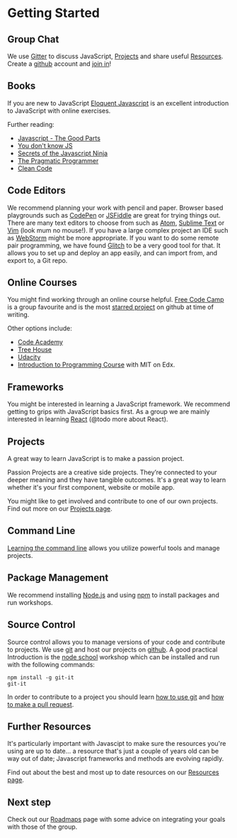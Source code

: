# Getting Started

## Group Chat
We use [Gitter](https://gitter.im) to discuss JavaScript, [Projects](projects.html) and share useful [Resources](resources.html). Create a [github](https://github.com/) account and [join in](https://gitter.im/CodeHubOrg/discussions)!

## Books
If you are new to JavaScript [Eloquent Javascript](http://eloquentjavascript.net/) is an excellent introduction to JavaScript with online exercises.  

Further reading:
* [Javascript - The Good Parts](http://bdcampbell.net/javascript/book/javascript_the_good_parts.pdf)
* [You don't know JS](https://github.com/getify/You-Dont-Know-JS)
* [Secrets of the Javascript Ninja](https://www.manning.com/books/secrets-of-the-javascript-ninja)
* [The Pragmatic Programmer](http://www.cartipdf.net/carte/descarca-hunt-a-thomas-d-the-pragmatic-programmer-from-journeyman-to-master-pdf)
* [Clean Code](http://ricardogeek.com/docs/clean_code.pdf)

## Code Editors
We recommend planning your work with pencil and paper.  Browser based playgrounds such as [CodePen](https://codepen.io/) or [JSFiddle](https://jsfiddle.net/) are great for trying things out.  There are many text editors to choose from such as [Atom](https://atom.io/), [Sublime Text](https://www.sublimetext.com/) or [Vim](www.vim.org/) (look mum no mouse!).  If you have a large complex project an IDE such as [WebStorm](https://www.jetbrains.com/webstorm/) might be more appropriate. If you want to do some remote pair programming, we have found [Glitch](https://glitch.com/) to be a very good tool for that. It allows you to set up and deploy an app easily, and can import from, and export to, a Git repo.

## Online Courses
You might find working through an online course helpful.  [Free Code Camp](https://www.freecodecamp.com/) is a group favourite and is the most [starred project](https://github.com/search?q=stars:%3E1&s=stars&type=Repositories) on github at time of writing.

Other options include:
* [Code Academy](https://www.codecademy.com/)
* [Tree House](https://teamtreehouse.com/library/topic:javascript)
* [Udacity](https://www.udacity.com/course/javascript-basics--ud804)
* [Introduction to Programming Course](https://www.edx.org/course/introduction-computer-science-mitx-6-00-1x-9) with MIT on Edx.

## Frameworks
You might be interested in learning a JavaScript framework.  We recommend getting to grips with JavaScript basics first.  As a group we are mainly interested in learning [React](https://facebook.github.io/react/
) (@todo more about React).

## Projects
A great way to learn JavaScript is to make a passion project.  

Passion Projects are a creative side projects. They’re connected to your deeper meaning and they have tangible outcomes. It's a great way to learn whether it's your first component, website or mobile app.

You might like to get involved and contribute to one of our own projects. Find out more on our [Projects page](projects.html).

## Command Line
[Learning the command line](https://www.codecademy.com/learn/learn-the-command-line) allows you utilize powerful tools and manage projects.

## Package Management
We recommend installing [Node.js](https://nodejs.org/) and using [npm](https://www.npmjs.com/) to install packages and run workshops.

## Source Control
Source control allows you to manage versions of your code and contribute to projects.  We use [git](https://git-scm.com/) and host our projects on [github](https://github.com/CodeHubOrg).  A good practical Introduction is the [node school](https://nodeschool.io/) workshop which can be installed and run with the following commands:

```
npm install -g git-it
git-it
```
In order to contribute to a project you should learn [how to use git](/getting-started/git) and [how to make a pull request](https://docs.google.com/presentation/d/12XPsgBkarJLA6I1UJd7HK1izUpQfX2Lt2gQq91z9XNQ/edit#slide=id.p).

## Further Resources
It's particularly important with Javascipt to make sure the resources you're using are up to date... a resource that's just a couple of years old can be way out of date; Javascript frameworks and methods are evolving rapidly.

Find out about the best and most up to date resources on our [Resources page](resources.html).

## Next step
Check out our [Roadmaps](/roadmap) page with some advice on integrating your goals with those of the group. 
